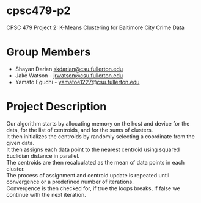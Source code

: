# cpsc479-p2
CPSC 479 Project 2: K-Means Clustering for Baltimore City Crime Data
# Group Members
  - Shayan Darian skdarian@csu.fullerton.edu
  - Jake Watson - jrwatson@csu.fullerton.edu
  - Yamato Eguchi - yamatoe1227@csu.fullerton.edu
# Project Description
Our algorithm starts by allocating memory on the host and device for the data, for the list of centroids, and for the sums of clusters.
<br>It then initializes the centroids by randomly selecting a coordinate from the given data.
<br>It then assigns each data point to the nearest centroid using squared Euclidian distance in parallel.
<br>The centroids are then recalculated as the mean of data points in each cluster.
<br>The process of assignment and centroid update is repeated until convergence or a predefined number of iterations.
<br>Convergence is then checked for, if true the loops breaks, if false we continue with the next iteration.
